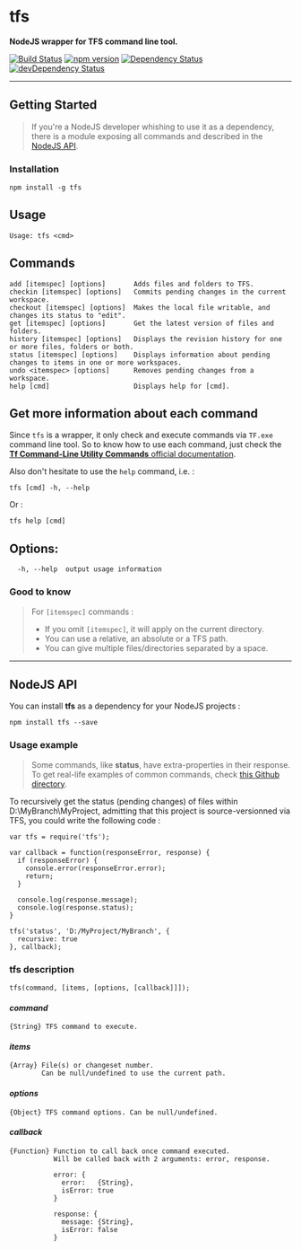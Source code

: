 # tfs
**NodeJS wrapper for TFS command line tool.**

[![Build Status](https://travis-ci.org/ivangabriele/tfs.svg?branch=master)](https://travis-ci.org/ivangabriele/tfs)
[![npm version](https://badge.fury.io/js/tfs.svg)](https://badge.fury.io/js/tfs)
[![Dependency Status](https://david-dm.org/ivangabriele/tfs.svg)](https://david-dm.org/ivangabriele/tfs)
[![devDependency Status](https://david-dm.org/ivangabriele/tfs/dev-status.svg)](https://david-dm.org/ivangabriele/tfs#info=devDependencies)

---

## Getting Started

> If you're a NodeJS developer whishing to use it as a dependency,
> there is a module exposing all commands and described in the
> [NodeJS API](#nodejs-api).

### Installation

    npm install -g tfs

## Usage

    Usage: tfs <cmd>

## Commands

```
add [itemspec] [options]       Adds files and folders to TFS.
checkin [itemspec] [options]   Commits pending changes in the current workspace.
checkout [itemspec] [options]  Makes the local file writable, and changes its status to "edit".
get [itemspec] [options]       Get the latest version of files and folders.
history [itemspec] [options]   Displays the revision history for one or more files, folders or both.
status [itemspec] [options]    Displays information about pending changes to items in one or more workspaces.
undo <itemspec> [options]      Removes pending changes from a workspace.
help [cmd]                     Displays help for [cmd].
```

## Get more information about each command

Since `tfs` is a wrapper, it only check and execute commands via `TF.exe` command line tool. So to know how to use each command, just check the [**Tf Command-Line Utility Commands** official documentation](https://msdn.microsoft.com/en-us/library/cc31bk2e.aspx).

Also don't hesitate to use the `help` command, i.e. :

    tfs [cmd] -h, --help

Or :

    tfs help [cmd]

## Options:

      -h, --help  output usage information

### Good to know

> For `[itemspec]` commands :
> - If you omit `[itemspec]`, it will apply on the current directory.
> - You can use a relative, an absolute or a TFS path.
> - You can give multiple files/directories separated by a space.

---

## NodeJS API

You can install **tfs** as a dependency for your NodeJS projects :

    npm install tfs --save

### Usage example

> Some commands, like **status**, have extra-properties in their response.<br>
> To get real-life examples of common commands, check [this Github directory](https://github.com/ivangabriele/vscode-tfs/tree/master/lib/tfs).

To recursively get the status (pending changes) of files within D:\MyBranch\MyProject,
admitting that this project is source-versionned via TFS,
you could write the following code :

    var tfs = require('tfs');

    var callback = function(responseError, response) {
      if (responseError) {
        console.error(responseError.error);
        return;
      }

      console.log(response.message);
      console.log(response.status);
    }

    tfs('status', 'D:/MyProject/MyBranch', {
      recursive: true
    }, callback);

### tfs description

    tfs(command, [items, [options, [callback]]]);

#### _command_

    {String} TFS command to execute.

#### _items_

    {Array} File(s) or changeset number.
            Can be null/undefined to use the current path.

#### _options_

    {Object} TFS command options. Can be null/undefined.

#### _callback_

    {Function} Function to call back once command executed.
               Will be called back with 2 arguments: error, response.

               error: {
                 error:   {String},
                 isError: true
               }

               response: {
                 message: {String},
                 isError: false
               }
